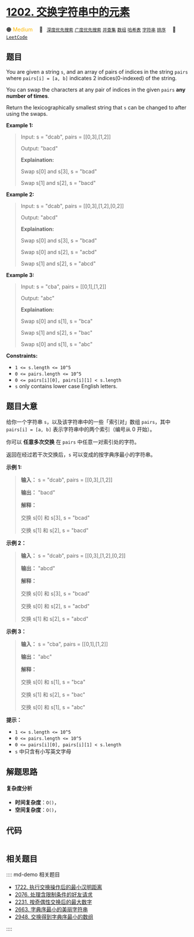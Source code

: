 # [1202. 交换字符串中的元素](https://leetcode.com/problems/smallest-string-with-swaps)

🟠 <font color=#ffb800>Medium</font>&emsp; 🔖&ensp; [`深度优先搜索`](/leetcode/outline/tag/depth-first-search.md) [`广度优先搜索`](/leetcode/outline/tag/breadth-first-search.md) [`并查集`](/leetcode/outline/tag/union-find.md) [`数组`](/leetcode/outline/tag/array.md) [`哈希表`](/leetcode/outline/tag/hash-table.md) [`字符串`](/leetcode/outline/tag/string.md) [`排序`](/leetcode/outline/tag/sorting.md)&emsp; 🔗&ensp;[`LeetCode`](https://leetcode.com/problems/smallest-string-with-swaps)


## 题目

You are given a string `s`, and an array of pairs of indices in the string
`pairs` where `pairs[i] = [a, b]` indicates 2 indices(0-indexed) of the
string.

You can swap the characters at any pair of indices in the given `pairs` **any
number of times**.

Return the lexicographically smallest string that `s` can be changed to after
using the swaps.



**Example 1:**

> Input: s = "dcab", pairs = [[0,3],[1,2]]
> 
> Output: "bacd"
> 
> **Explaination:** 
> 
> Swap s[0] and s[3], s = "bcad"
> 
> Swap s[1] and s[2], s = "bacd"

**Example 2:**

> Input: s = "dcab", pairs = [[0,3],[1,2],[0,2]]
> 
> Output: "abcd"
> 
> **Explaination:**
> 
> Swap s[0] and s[3], s = "bcad"
> 
> Swap s[0] and s[2], s = "acbd"
> 
> Swap s[1] and s[2], s = "abcd"

**Example 3:**

> Input: s = "cba", pairs = [[0,1],[1,2]]
> 
> Output: "abc"
> 
> **Explaination:**
> 
> Swap s[0] and s[1], s = "bca"
> 
> Swap s[1] and s[2], s = "bac"
> 
> Swap s[0] and s[1], s = "abc"

**Constraints:**

  * `1 <= s.length <= 10^5`
  * `0 <= pairs.length <= 10^5`
  * `0 <= pairs[i][0], pairs[i][1] < s.length`
  * `s` only contains lower case English letters.


## 题目大意

给你一个字符串 `s`，以及该字符串中的一些「索引对」数组 `pairs`，其中 `pairs[i] = [a, b]` 表示字符串中的两个索引（编号从 0
开始）。

你可以 **任意多次交换** 在 `pairs` 中任意一对索引处的字符。

返回在经过若干次交换后，`s` 可以变成的按字典序最小的字符串。



**示例 1:**

> 
> 
> 
> 
> 
> **输入：** s = "dcab", pairs = [[0,3],[1,2]]
> 
> **输出：** "bacd"
> 
> **解释：** 
> 
> 交换 s[0] 和 s[3], s = "bcad"
> 
> 交换 s[1] 和 s[2], s = "bacd"
> 
> 

**示例 2：**

> 
> 
> 
> 
> 
> **输入：** s = "dcab", pairs = [[0,3],[1,2],[0,2]]
> 
> **输出：** "abcd"
> 
> **解释：**
> 
> 交换 s[0] 和 s[3], s = "bcad"
> 
> 交换 s[0] 和 s[2], s = "acbd"
> 
> 交换 s[1] 和 s[2], s = "abcd"

**示例 3：**

> 
> 
> 
> 
> 
> **输入：** s = "cba", pairs = [[0,1],[1,2]]
> 
> **输出：** "abc"
> 
> **解释：**
> 
> 交换 s[0] 和 s[1], s = "bca"
> 
> 交换 s[1] 和 s[2], s = "bac"
> 
> 交换 s[0] 和 s[1], s = "abc"
> 
> 



**提示：**

  * `1 <= s.length <= 10^5`
  * `0 <= pairs.length <= 10^5`
  * `0 <= pairs[i][0], pairs[i][1] < s.length`
  * `s` 中只含有小写英文字母


## 解题思路

#### 复杂度分析

- **时间复杂度**：`O()`，
- **空间复杂度**：`O()`，

## 代码

```javascript

```

## 相关题目

:::: md-demo 相关题目
- [1722. 执行交换操作后的最小汉明距离](https://leetcode.com/problems/minimize-hamming-distance-after-swap-operations)
- [2076. 处理含限制条件的好友请求](https://leetcode.com/problems/process-restricted-friend-requests)
- [2231. 按奇偶性交换后的最大数字](https://leetcode.com/problems/largest-number-after-digit-swaps-by-parity)
- [2663. 字典序最小的美丽字符串](https://leetcode.com/problems/lexicographically-smallest-beautiful-string)
- [2948. 交换得到字典序最小的数组](https://leetcode.com/problems/make-lexicographically-smallest-array-by-swapping-elements)

::::

